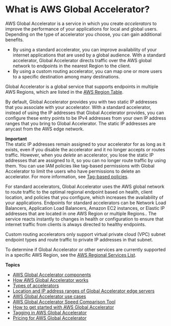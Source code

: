 # What is AWS Global Accelerator?<a name="what-is-global-accelerator"></a>

AWS Global Accelerator is a service in which you create *accelerators* to improve the performance of your applications for local and global users\. Depending on the type of accelerator you choose, you can gain additional benefits\. 
+ By using a standard accelerator, you can improve availability of your internet applications that are used by a global audience\. With a standard accelerator, Global Accelerator directs traffic over the AWS global network to endpoints in the nearest Region to the client\. 
+ By using a custom routing accelerator, you can map one or more users to a specific destination among many destinations\.

Global Accelerator is a global service that supports endpoints in multiple AWS Regions, which are listed in the [AWS Region Table](aws.amazon.com/about-aws/global-infrastructure/regional-product-services/)\.

By default, Global Accelerator provides you with two static IP addresses that you associate with your accelerator\. With a standard accelerator, instead of using the IP addresses that Global Accelerator provides, you can configure these entry points to be IPv4 addresses from your own IP address ranges that you bring to Global Accelerator\. The static IP addresses are anycast from the AWS edge network\. 

**Important**  
The static IP addresses remain assigned to your accelerator for as long as it exists, even if you disable the accelerator and it no longer accepts or routes traffic\. However, when you *delete* an accelerator, you lose the static IP addresses that are assigned to it, so you can no longer route traffic by using them\. You can use IAM policies like tag\-based permissions with Global Accelerator to limit the users who have permissions to delete an accelerator\. For more information, see [ Tag\-based policies](auth-and-access-control.md#access-control-manage-access-tag-policies)\.

For standard accelerators, Global Accelerator uses the AWS global network to route traffic to the optimal regional endpoint based on health, client location, and policies that you configure, which increases the availability of your applications\. Endpoints for standard accelerators can be Network Load Balancers, Application Load Balancers, Amazon EC2 instances, or Elastic IP addresses that are located in one AWS Region or multiple Regions\.\. The service reacts instantly to changes in health or configuration to ensure that internet traffic from clients is always directed to healthy endpoints\.

Custom routing accelerators only support virtual private cloud \(VPC\) subnet endpoint types and route traffic to private IP addresses in that subnet\.

To determine if Global Accelerator or other services are currently supported in a specific AWS Region, see the [AWS Regional Services List](https://aws.amazon.com/about-aws/global-infrastructure/regional-product-services/)\.

**Topics**
+ [AWS Global Accelerator components](introduction-components.md)
+ [How AWS Global Accelerator works](introduction-how-it-works.md)
+ [Types of accelerators](introduction-accelerator-types.md)
+ [Location and IP address ranges of Global Accelerator edge servers](introduction-ip-ranges.md)
+ [AWS Global Accelerator use cases](introduction-benefits-of-migrating.md)
+ [AWS Global Accelerator Speed Comparison Tool](introduction-speed-comparison-tool.md)
+ [How to get started with AWS Global Accelerator](introduction-get-started.md)
+ [Tagging in AWS Global Accelerator](tagging-in-global-accelerator.md)
+ [Pricing for AWS Global Accelerator](introduction-pricing.md)